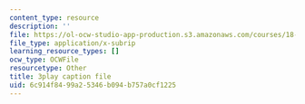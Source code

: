 ```yaml
---
content_type: resource
description: ''
file: https://ol-ocw-studio-app-production.s3.amazonaws.com/courses/18-03sc-differential-equations-fall-2011/6c914f8499a25346b094b757a0cf1225_uNOyxQwIV8o.vtt
file_type: application/x-subrip
learning_resource_types: []
ocw_type: OCWFile
resourcetype: Other
title: 3play caption file
uid: 6c914f84-99a2-5346-b094-b757a0cf1225
---
```

